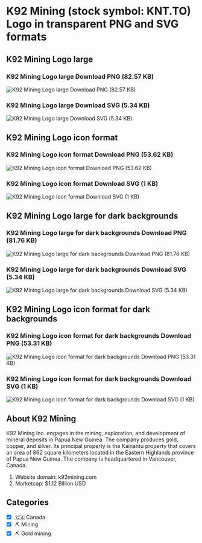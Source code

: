 # K92 Mining (stock symbol: KNT.TO) Logo in transparent PNG and SVG formats

## K92 Mining Logo large

### K92 Mining Logo large Download PNG (82.57 KB)

![K92 Mining Logo large Download PNG (82.57 KB)](/img/orig/KNT.TO_BIG-7e0a9bda.png)

### K92 Mining Logo large Download SVG (5.34 KB)

![K92 Mining Logo large Download SVG (5.34 KB)](/img/orig/KNT.TO_BIG-214a2506.svg)

## K92 Mining Logo icon format

### K92 Mining Logo icon format Download PNG (53.62 KB)

![K92 Mining Logo icon format Download PNG (53.62 KB)](/img/orig/KNT.TO-d3e05262.png)

### K92 Mining Logo icon format Download SVG (1 KB)

![K92 Mining Logo icon format Download SVG (1 KB)](/img/orig/KNT.TO-d8807f17.svg)

## K92 Mining Logo large for dark backgrounds

### K92 Mining Logo large for dark backgrounds Download PNG (81.76 KB)

![K92 Mining Logo large for dark backgrounds Download PNG (81.76 KB)](/img/orig/KNT.TO_BIG.D-e216de81.png)

### K92 Mining Logo large for dark backgrounds Download SVG (5.34 KB)

![K92 Mining Logo large for dark backgrounds Download SVG (5.34 KB)](/img/orig/KNT.TO_BIG.D-d69c55fb.svg)

## K92 Mining Logo icon format for dark backgrounds

### K92 Mining Logo icon format for dark backgrounds Download PNG (53.31 KB)

![K92 Mining Logo icon format for dark backgrounds Download PNG (53.31 KB)](/img/orig/KNT.TO.D-58e77a45.png)

### K92 Mining Logo icon format for dark backgrounds Download SVG (1 KB)

![K92 Mining Logo icon format for dark backgrounds Download SVG (1 KB)](/img/orig/KNT.TO.D-3e4c7fbe.svg)

## About K92 Mining

K92 Mining Inc. engages in the mining, exploration, and development of mineral deposits in Papua New Guinea. The company produces gold, copper, and silver. Its principal property is the Kainantu property that covers an area of 862 square kilometers located in the Eastern Highlands province of Papua New Guinea. The company is headquartered in Vancouver, Canada.

1. Website domain: k92mining.com
2. Marketcap: $1.12 Billion USD


## Categories
- [x] 🇨🇦 Canada
- [x] ⛏️ Mining
- [x] ⛏️ Gold mining
